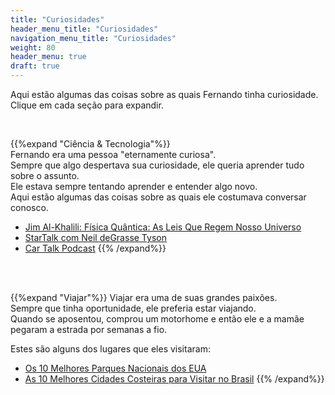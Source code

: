 ```yaml
---
title: "Curiosidades"
header_menu_title: "Curiosidades"
navigation_menu_title: "Curiosidades"
weight: 80
header_menu: true
draft: true
---
```


Aqui estão algumas das coisas sobre as quais Fernando tinha curiosidade.  
Clique em cada seção para expandir.
</br>

</br>

{{%expand "Ciência & Tecnologia"%}}  
Fernando era uma pessoa "eternamente curiosa".  
Sempre que algo despertava sua curiosidade, ele queria aprender tudo sobre o assunto.  
Ele estava sempre tentando aprender e entender algo novo.  
Aqui estão algumas das coisas sobre as quais ele costumava conversar conosco.  
- [Jim Al-Khalili: Física Quântica: As Leis Que Regem Nosso Universo](https://youtu.be/K5Po5R-1rgY)
- [StarTalk com Neil deGrasse Tyson](https://www.youtube.com/@StarTalk)
- [Car Talk Podcast](https://www.npr.org/podcasts/510208/car-talk)
{{% /expand%}}

</br>  
</br>

{{%expand "Viajar"%}}
Viajar era uma de suas grandes paixões.  
Sempre que tinha oportunidade, ele preferia estar viajando.  
Quando se aposentou, comprou um motorhome e então ele e a mamãe pegaram a estrada por semanas a fio.

Estes são alguns dos lugares que eles visitaram:
- [Os 10 Melhores Parques Nacionais dos EUA](https://morethanjustparks.com/best-national-parks-usa/)
- [As 10 Melhores Cidades Costeiras para Visitar no Brasil](https://theculturetrip.com/south-america/brazil/articles/10-most-beautiful-coastal-towns-to-visit-in-brazil)
{{% /expand%}}
